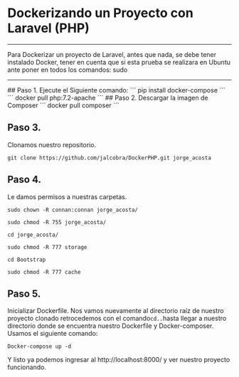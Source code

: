 # Dockerizando un Proyecto con Laravel (PHP)
<hr>
Para Dockerizar un proyecto de Laravel, antes que nada, se debe tener instalado Docker, tener en cuenta que si esta prueba se realizara en Ubuntu ante poner en todos los comandos: sudo
<hr>
## Paso 1.
Ejecute el Siguiente comando:
```
pip install docker-compose
```
```
docker pull php:7.2-apache
```
## Paso 2.
Descargar la imagen de Composer
```
docker pull composer
```

## Paso 3.
Clonamos nuestro repositorio.
```
git clone https://github.com/jalcobra/DockerPHP.git jorge_acosta
```

## Paso 4.
Le damos permisos a nuestras carpetas.
```
sudo chown -R connan:connan jorge_acosta/
```
```
sudo chmod -R 755 jorge_acosta/
```
```
cd jorge_acosta/
```
```
sudo chmod -R 777 storage
```
```
cd Bootstrap
```
```
sudo chmod -R 777 cache
```
## Paso 5.
Inicializar Dockerfile.
Nos vamos nuevamente al directorio raíz de nuestro proyecto clonado retrocedemos con el comando``` cd.. ```hasta llegar a nuestro directorio donde se encuentra nuestro Dockerfile y Docker-composer.
<br>
Usamos el siguiente comando:
```
Docker-compose up -d
```
Y listo ya podemos ingresar al http://localhost:8000/ y ver nuestro proyecto funcionando.

